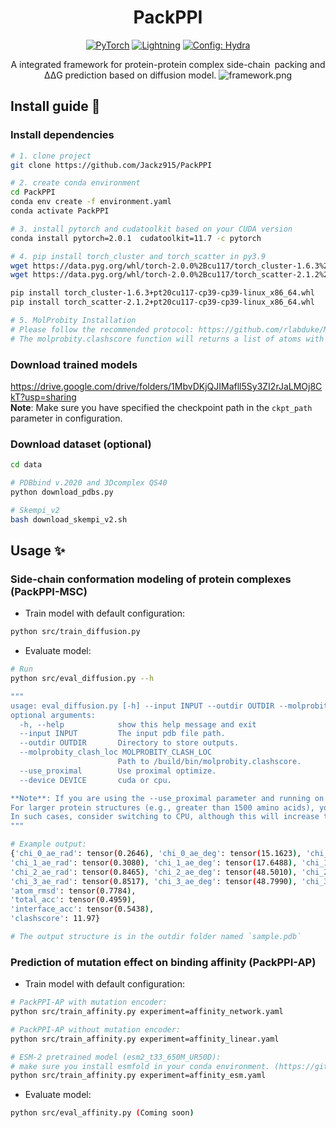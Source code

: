 <div align="center">

# PackPPI
<a href="https://pytorch.org/get-started/locally/"><img alt="PyTorch" src="https://img.shields.io/badge/PyTorch-ee4c2c?logo=pytorch&logoColor=white"></a>
<a href="https://pytorchlightning.ai/"><img alt="Lightning" src="https://img.shields.io/badge/-Lightning-792ee5?logo=pytorchlightning&logoColor=white"></a>
<a href="https://hydra.cc/"><img alt="Config: Hydra" src="https://img.shields.io/badge/Config-Hydra-89b8cd"></a>

A integrated framework for protein-protein complex side-chain packing and <br> 
ΔΔG prediction based on diffusion model.
![framework.png](./imgs/framework.png)

</div>



## Install guide :rocket:

### Install dependencies
``` bash
# 1. clone project
git clone https://github.com/Jackz915/PackPPI

# 2. create conda environment
cd PackPPI
conda env create -f environment.yaml
conda activate PackPPI

# 3. install pytorch and cudatoolkit based on your CUDA version
conda install pytorch=2.0.1  cudatoolkit=11.7 -c pytorch

# 4. pip install torch_cluster and torch_scatter in py3.9
wget https://data.pyg.org/whl/torch-2.0.0%2Bcu117/torch_cluster-1.6.3%2Bpt20cu117-cp39-cp39-linux_x86_64.whl
wget https://data.pyg.org/whl/torch-2.0.0%2Bcu117/torch_scatter-2.1.2%2Bpt20cu117-cp39-cp39-linux_x86_64.whl

pip install torch_cluster-1.6.3+pt20cu117-cp39-cp39-linux_x86_64.whl
pip install torch_scatter-2.1.2+pt20cu117-cp39-cp39-linux_x86_64.whl

# 5. MolProbity Installation
# Please follow the recommended protocol: https://github.com/rlabduke/MolProbity
# The molprobity.clashscore function will returns a list of atoms with impossible steric clashes and the clashscore.
```

### Download trained models
https://drive.google.com/drive/folders/1MbvDKjQJIMafll5Sy3ZI2rJaLMOj8CkT?usp=sharing  <br>
**Note**: Make sure you have specified the checkpoint path in the `ckpt_path` parameter in configuration.

### Download dataset (optional)
``` bash
cd data

# PDBbind v.2020 and 3Dcomplex QS40
python download_pdbs.py

# Skempi_v2
bash download_skempi_v2.sh
```


## Usage :sparkles:

### Side-chain conformation modeling of protein complexes (PackPPI-MSC)
- Train model with default configuration:

``` bash
python src/train_diffusion.py
```

- Evaluate model:
``` bash
# Run
python src/eval_diffusion.py --h

"""
usage: eval_diffusion.py [-h] --input INPUT --outdir OUTDIR --molprobity_clash_loc MOLPROBITY_CLASH_LOC [--use_proximal] [--device DEVICE]
optional arguments:
  -h, --help            show this help message and exit
  --input INPUT         The input pdb file path.
  --outdir OUTDIR       Directory to store outputs.
  --molprobity_clash_loc MOLPROBITY_CLASH_LOC
                        Path to /build/bin/molprobity.clashscore.
  --use_proximal        Use proximal optimize.
  --device DEVICE       cuda or cpu.

**Note**: If you are using the --use_proximal parameter and running on a GPU, ensure that you have sufficient memory space.
For larger protein structures (e.g., greater than 1500 amino acids), you may encounter memory insufficiency errors.
In such cases, consider switching to CPU, although this will increase the runtime.
"""

# Example output:
{'chi_0_ae_rad': tensor(0.2646), 'chi_0_ae_deg': tensor(15.1623), 'chi_0_acc': tensor(0.7979),
'chi_1_ae_rad': tensor(0.3080), 'chi_1_ae_deg': tensor(17.6488), 'chi_1_acc': tensor(0.6268),
'chi_2_ae_rad': tensor(0.8465), 'chi_2_ae_deg': tensor(48.5010), 'chi_2_acc': tensor(0.3008),
'chi_3_ae_rad': tensor(0.8517), 'chi_3_ae_deg': tensor(48.7990), 'chi_3_acc': tensor(0.2581),
'atom_rmsd': tensor(0.7784),
'total_acc': tensor(0.4959),
'interface_acc': tensor(0.5438),
'clashscore': 11.97}

# The output structure is in the outdir folder named `sample.pdb`
```


### Prediction of mutation effect on binding affinity (PackPPI-AP)
- Train model with default configuration:

``` bash
# PackPPI-AP with mutation encoder:
python src/train_affinity.py experiment=affinity_network.yaml

# PackPPI-AP without mutation encoder:
python src/train_affinity.py experiment=affinity_linear.yaml

# ESM-2 pretrained model (esm2_t33_650M_UR50D):
# make sure you install esmfold in your conda environment. (https://github.com/facebookresearch/esm) 
python src/train_affinity.py experiment=affinity_esm.yaml
```

- Evaluate model:
``` bash
python src/eval_affinity.py (Coming soon)
```






